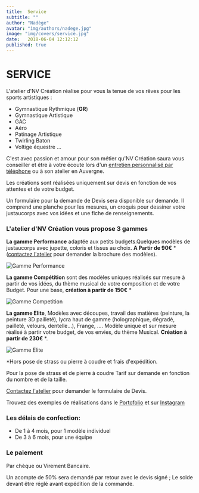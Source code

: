 ```yaml
---
title:  Service
subtitle: ""
author: "Nadège"
avatar: "img/authors/nadege.jpg"
image: "img/covers/service.jpg"
date:   2018-06-04 12:12:12
published: true
---
```


SERVICE
====
 
 
L'atelier d'NV Création réalise pour vous la tenue de vos rêves pour les sports artistiques :
 
* Gymnastique Rythmique (**GR**)
* Gymnastique Artistique
* GAC
* Aéro
* Patinage Artistique
* Twirling Baton
* Voltige équestre ...
 
C'est avec passion et amour pour son métier qu'NV Création saura vous conseiller et être à votre écoute lors d'un [entretien personnalisé par téléphone](/#/2018/06/02/contacts) ou à son atelier en Auvergne.
 
Les créations sont réalisées uniquement sur devis en fonction de vos attentes et de votre budget.

Un formulaire pour la demande de Devis sera disponible sur demande. Il comprend une planche pour les mesures, un croquis pour dessiner votre justaucorps avec vos idées et une fiche de renseignements.
 
 
 
### L'atelier d'NV Création vous propose 3 gammes
 
**La gamme Performance** adaptée aux petits budgets.Quelques modèles de justaucorps avec jupette, coloris et tissus au choix.  **A Partir de 90€** * ([contactez l'atelier](/#/2018/06/02/contacts) pour demander la brochure des modèles).

![Gamme Performance](img/gamme-performance.jpg)

**La gamme Compétition** sont des modèles uniques réalisés sur mesure à partir de vos idées,   du thème musical de votre composition et de votre Budget. Pour une base, **création à partir de 150€** *

![Gamme Competition](img/gamme-competition.jpg)


**La gamme Elite**, Modèles avec découpes, travail des matières (peinture, la peinture 3D pailleté), lycra haut de gamme (holographique, dégradé, pailleté, velours, dentelle...), Frange, …. Modèle unique et sur mesure réalisé à partir votre budget, de vos envies, du thème Musical. **Création à partir de 230€** *.
 
![Gamme Elite](img/gamme-elite.jpg)
 
*Hors pose de strass ou pierre à coudre et frais d'expédition.
 
Pour la pose de strass et de pierre à coudre Tarif  sur demande en fonction du nombre et de la taille.
 
[Contactez l'atelier](/#/2018/06/02/contacts) pour demander le formulaire de Devis.
 

 
 
Trouvez des exemples de réalisations dans le [Portofolio](/#/2018/06/03/portofolio) et sur [Instagram](https://www.instagram.com/atelier.nvcreation)

 
### Les délais de confection:
 
* De 1 à 4 mois, pour 1 modèle individuel
* De 3 à 6 mois, pour une équipe
 
### Le paiement
 
Par chèque ou Virement Bancaire.
 
Un acompte de 50% sera demandé par retour avec le devis signé ; Le solde devant être réglé avant expédition de la commande.
 
 
 